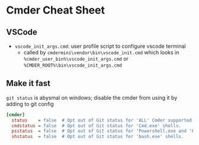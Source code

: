 # Cmder Cheat Sheet

## VSCode

- `vscode_init_args.cmd`: user profile script to configure vscode terminal
  - called by `cmdermini\vendor\bin\vscode_init.cmd` which looks in `%cmder_user_bin%\vscode_init_args.cmd` or `%CMDER_ROOT%\bin\vscode_init_args.cmd`

## Make it fast

`git status` is abysmal on windows; disable the cmder from using it by adding to git config

```ini
[cmder]
  status    = false  # Opt out of Git status for 'ALL' Cmder supported shells.
  cmdstatus = false  # Opt out of Git status for 'Cmd.exe' shells.
  psstatus  = false  # Opt out of Git status for 'Powershell.exe and 'Pwsh.exe' shells.
  shstatus  = false  # Opt out of Git status for 'bash.exe' shells.
```
